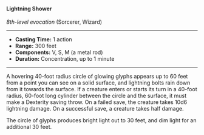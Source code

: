 #### Lightning Shower
*8th-level evocation* (Sorcerer, Wizard)
___
- **Casting Time:** 1 action
- **Range:** 300 feet
- **Components:** V, S, M (a metal rod)
- **Duration:** Concentration, up to 1 minute
---
A hovering 40-foot radius circle of glowing glyphs appears up to 60 feet from a point you can see on a solid surface, and lightning bolts rain down from it towards the surface. If a creature enters or starts its turn in a 40-foot radius, 60-foot long cylinder between the circle and the surface, it must make a Dexterity saving throw. On a failed save, the creature takes 10d6 lightning damage. On a successful save, a creature takes half damage.

The circle of glyphs produces bright light out to 30 feet, and dim light for an additional 30 feet.
